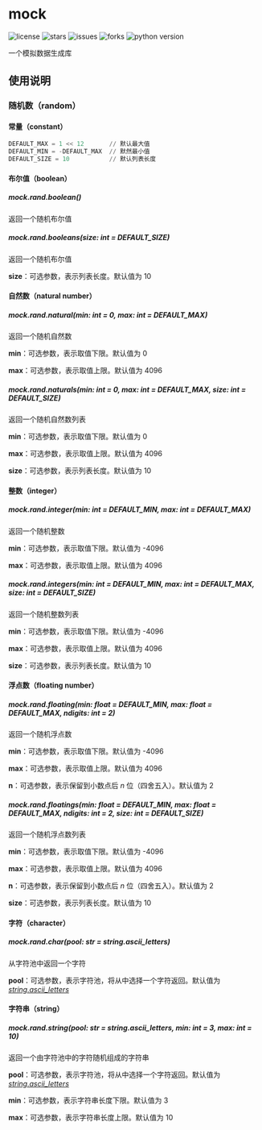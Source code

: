 # mock

![license](https://img.shields.io/github/license/uncle-lv/mock) ![stars](https://img.shields.io/github/stars/uncle-lv/mock) ![issues](https://img.shields.io/github/issues/uncle-lv/mock) ![forks](https://img.shields.io/github/forks/uncle-lv/mock) ![python version](https://img.shields.io/badge/python-3.7.0-blue)

一个模拟数据生成库



## 使用说明

### 随机数（random）

#### 常量（constant）

```python
DEFAULT_MAX = 1 << 12       // 默认最大值
DEFAULT_MIN = -DEFAULT_MAX  // 默然最小值
DEFAULT_SIZE = 10           // 默认列表长度
```



#### 布尔值（boolean）

##### mock.rand.*boolean()*

返回一个随机布尔值



##### mock.rand.*booleans(size: int = DEFAULT_SIZE)*

返回一个随机布尔值



**size**：可选参数，表示列表长度。默认值为 10



#### 自然数（natural number）

##### mock.rand.*natural(min: int = 0, max: int = DEFAULT_MAX)*

返回一个随机自然数



**min**：可选参数，表示取值下限。默认值为 0

**max**：可选参数，表示取值上限。默认值为 4096



##### mock.rand.*naturals(min: int = 0, max: int = DEFAULT_MAX, size: int = DEFAULT_SIZE)*

返回一个随机自然数列表



**min**：可选参数，表示取值下限。默认值为 0

**max**：可选参数，表示取值上限。默认值为 4096

**size**：可选参数，表示列表长度。默认值为 10



#### 整数（integer）

##### mock.rand.*integer(min: int = DEFAULT_MIN, max: int = DEFAULT_MAX)*

返回一个随机整数



**min**：可选参数，表示取值下限。默认值为 -4096

**max**：可选参数，表示取值上限。默认值为 4096



##### mock.rand.*integers(min: int = DEFAULT_MIN, max: int = DEFAULT_MAX, size: int = DEFAULT_SIZE)*

返回一个随机整数列表



**min**：可选参数，表示取值下限。默认值为 -4096

**max**：可选参数，表示取值上限。默认值为 4096

**size**：可选参数，表示列表长度。默认值为 10



#### 浮点数（floating number）

##### mock.rand.*floating(min: float = DEFAULT_MIN, max: float = DEFAULT_MAX, ndigits: int = 2)*

返回一个随机浮点数



**min**：可选参数，表示取值下限。默认值为 -4096

**max**：可选参数，表示取值上限。默认值为 4096

**n**：可选参数，表示保留到小数点后 *n* 位（四舍五入）。默认值为 2



##### mock.rand.*floatings(min: float = DEFAULT_MIN, max: float = DEFAULT_MAX, ndigits: int = 2, size: int = DEFAULT_SIZE)*

返回一个随机浮点数列表



**min**：可选参数，表示取值下限。默认值为 -4096

**max**：可选参数，表示取值上限。默认值为 4096

**n**：可选参数，表示保留到小数点后 *n* 位（四舍五入）。默认值为 2

**size**：可选参数，表示列表长度。默认值为 10



#### 字符（character）

##### mock.rand.*char(pool: str = string.ascii_letters)*

从字符池中返回一个字符



**pool**：可选参数，表示字符池，将从中选择一个字符返回。默认值为 *[string.ascii_letters](https://docs.python.org/3/library/string.html?highlight=ascii_letter#string.ascii_letters)*



#### 字符串（string）

##### mock.rand.*string(pool: str = string.ascii_letters, min: int = 3, max: int = 10)*

返回一个由字符池中的字符随机组成的字符串



**pool**：可选参数，表示字符池，将从中选择一个字符返回。默认值为 *[string.ascii_letters](https://docs.python.org/3/library/string.html?highlight=ascii_letter#string.ascii_letters)*

**min**：可选参数，表示字符串长度下限。默认值为 3

**max**：可选参数，表示字符串长度上限。默认值为 10
